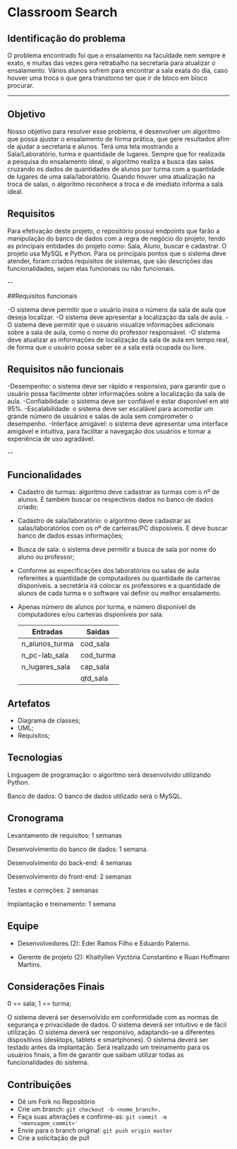 # Classroom Search

## Identificação do problema

O problema encontrado foi que o ensalamento na faculdade nem sempre é exato, e muitas das vezes gera retrabalho na secretaria para atualizar o ensalamento. Vários alunos sofrem para encontrar a sala exata do dia, caso houver uma troca o que gera transtorno ter que ir de bloco em bloco procurar.

---

## Objetivo

Nosso objetivo para resolver esse problema, é desenvolver um algoritmo que possa ajustar o ensalamento de forma prática, que gere resultados afim de ajudar a secretaria e alunos.
Terá uma tela mostrando a Sala/Laboratório, turma e quantidade de lugares. Sempre que for realizada a pesquisa do ensalamento ideal, o algoritmo realiza a busca das salas cruzando os dados de quantidades de alunos por turma com a quantidade de lugares de uma sala/laboratório. Quando houver uma atualização na troca de salas, o algoritmo reconhece a troca e de imediato informa a sala ideal.

## Requisitos

Para efetivação deste projeto, o repositório possui endpoints que farão a manipulação do banco de dados com a regra de negócio do projeto, tendo as principais entidades do projeto como: Sala, Aluno, buscar e cadastrar. O projeto usa MySQL e Python. Para os principais pontos que o sistema deve atender, foram criados requisitos de sistemas, que são descrições das funcionalidades, sejam elas funcionais ou não funcionais.

--

##Requisitos funcionais

-O sistema deve permitir que o usuário insira o número da sala de aula que deseja localizar.
-O sistema deve apresentar a localização da sala de aula. 
-O sistema deve permitir que o usuário visualize informações adicionais sobre a sala de aula, como o nome do professor responsável.
-O sistema deve atualizar as informações de localização da sala de aula em tempo real, de forma que o usuário possa saber se a sala está ocupada ou livre.


## Requisitos não funcionais

-Desempenho: o sistema deve ser rápido e responsivo, para garantir que o usuário possa facilmente obter informações sobre a localização da sala de aula.
-Confiabilidade: o sistema deve ser confiável e estar disponível em até 95%.
-Escalabilidade: o sistema deve ser escalável para acomodar um grande número de usuários e salas de aula sem comprometer o desempenho.
-Interface amigável: o sistema deve apresentar uma interface amigável e intuitiva, para facilitar a navegação dos usuários e tornar a experiência de uso agradável.

--

## Funcionalidades

- Cadastro de turmas: algoritmo deve cadastrar as turmas com o nº de alunos. E também buscar os respectivos dados no banco de dados criado;
- Cadastro de sala/laboratório: o algoritmo deve cadastrar as salas/laboratórios com os nº de carteiras/PC disposíveis. E deve buscar banco de dados essas informações;
- Busca de sala: o sistema deve permitir a busca de sala por nome do aluno ou professor;
- Conforme as especificações dos laboratórios ou salas de aula referentes a quantidade de computadores ou quantidade de carteiras disponíveis. a secretária irá colocar os professores e a quantidade de alunos de cada turma e o software vai definir ou melhor ensalamento.
- Apenas número de alunos por turma, e número disponível de computadores e/ou carteiras disponíveis por sala.
    
  |Entradas | Saidas |
  |---|---|
  | n_alunos_turma | cod_sala  |
  | n_pc-lab_sala  | cod_turma |
  | n_lugares_sala | cap_sala  |
  |                | qtd_sala |

## Artefatos

- Diagrama de classes;
- UML;
- Requisitos;

## Tecnologias

Linguagem de programação: o algoritmo será desenvolvido utilizando Python. 

Banco de dados: O banco de dados utilizado será o MySQL.

## Cronograma

Levantamento de requisitos: 1 semanas 

Desenvolvimento do banco de dados: 1 semana.

Desenvolvimento do back-end: 4 semanas 

Desenvolvimento do front-end: 2 semanas 

Testes e correções: 2 semanas 

Implantação e treinamento: 1 semana 

## Equipe

- Desenvolvedores (2): Eder Ramos Filho e  Eduardo Paterno.

- Gerente de projeto (2): Khatlyllen Vyctória Constantino e Ruan Hoffmann Martins.


## Considerações Finais

0 == sala;
1 == turma;

O sistema deverá ser desenvolvido em conformidade com as normas de segurança e privacidade de dados.
O sistema deverá ser intuitivo e de fácil utilização.
O sistema deverá ser responsivo, adaptando-se a diferentes dispositivos (desktops, tablets e smartphones).
O sistema deverá ser testado antes da implantação.
Será realizado um treinamento para os usuários finais, a fim de garantir que saibam utilizar todas as funcionalidades do sistema.

## Contribuições

- Dê um Fork no Repositório
- Crie um branch: ```git checkout -b <nome_branch>.```
- Faça suas alterações e confirme-as: ```git commit -m '<mensagem_commit>'```
- Envie para o branch original: ```git push origin master```
- Crie a solicitação de pull
